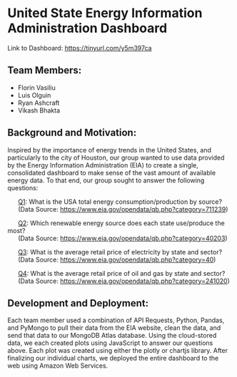# United State Energy Information Administration Dashboard

Link to Dashboard: https://tinyurl.com/y5m397ca

## Team Members:

- Florin Vasiliu
- Luis Olguin
- Ryan Ashcraft
- Vikash Bhakta

## Background and Motivation:

Inspired by the importance of energy trends in the United States, and particularly to the city of Houston, our group wanted to use data provided by the Energy Information Administration (EIA) to create a single, consolidated dashboard to make sense of the vast amount of available energy data. To that end, our group sought to answer the following questions:

  &nbsp;&nbsp;&nbsp;&nbsp;&nbsp;&nbsp;<ins>Q1</ins>: What is the USA total energy consumption/production by source? <br/>
  &nbsp;&nbsp;&nbsp;&nbsp;&nbsp;&nbsp;(Data Source: https://www.eia.gov/opendata/qb.php?category=711239)

  &nbsp;&nbsp;&nbsp;&nbsp;&nbsp;&nbsp;<ins>Q2</ins>: Which renewable energy source does each state use/produce the most? <br/>
  &nbsp;&nbsp;&nbsp;&nbsp;&nbsp;&nbsp;(Data Source: https://www.eia.gov/opendata/qb.php?category=40203)

  &nbsp;&nbsp;&nbsp;&nbsp;&nbsp;&nbsp;<ins>Q3</ins>: What is the average retail price of electricity by state and sector? <br/>
  &nbsp;&nbsp;&nbsp;&nbsp;&nbsp;&nbsp;(Data Source: https://www.eia.gov/opendata/qb.php?category=40)

  &nbsp;&nbsp;&nbsp;&nbsp;&nbsp;&nbsp;<ins>Q4</ins>: What is the average retail price of oil and gas by state and sector? <br/>
  &nbsp;&nbsp;&nbsp;&nbsp;&nbsp;&nbsp;(Data Source: https://www.eia.gov/opendata/qb.php?category=241020)

## Development and Deployment:

Each team member used a combination of API Requests, Python, Pandas, and PyMongo to pull their data from the EIA website, clean the data, and send that data to our MongoDB Atlas database. Using the cloud-stored data, we each created plots using JavaScript to answer our questions above. Each plot was created using either the plotly or chartjs library. After finalizing our individual charts, we deployed the entire dashboard to the web using Amazon Web Services.
  
